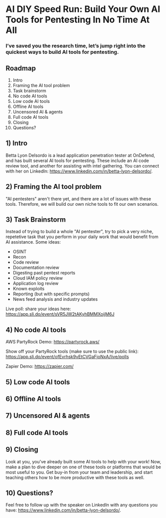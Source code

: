 # AI DIY Speed Run: Build Your Own AI Tools for Pentesting In No Time At All
### I’ve saved you the research time, let’s jump right into the quickest ways to build AI tools for pentesting.

## Roadmap
1. Intro
2. Framing the AI tool problem
3. Task brainstorm
4. No code AI tools
5. Low code AI tools
6. Offline AI tools
7. Uncensored AI & agents
8. Full code AI tools
9. Closing
10. Questions?

## 1) Intro
Betta Lyon Delsordo is a lead application penetration tester at OnDefend, and has built several AI tools for pentesting. These include an AI code review tool, and another for assisting with intel gathering. You can connect with her on LinkedIn: https://www.linkedin.com/in/betta-lyon-delsordo/.

## 2) Framing the AI tool problem
"AI pentesters" aren't there yet, and there are a lot of issues with these tools. Therefore, we will build our own niche tools to fit our own scenarios. 

## 3) Task Brainstorm
Instead of trying to build a whole "AI pentester", try to pick a very niche, repetetive task that you perform in your daily work that would benefit from AI assistance. 
Some ideas:
- OSINT
- Recon
- Code review
- Documentation review
- Digesting past pentest reports
- Cloud IAM policy review
- Application log review
- Known exploits
- Reporting (but with specific prompts)
- News feed analysis and industry updates

Live poll: share your ideas here: https://app.sli.do/event/sVR5JW2tAKyhBMMXoijM6J

## 4) No code AI tools

AWS PartyRock Demo: https://partyrock.aws/

Show off your PartyRock tools (make sure to use the public link): https://app.sli.do/event/ofEvrhsk9vEtCVGaFjoNxA/live/polls

Zapier Demo: https://zapier.com/

## 5) Low code AI tools


## 6) Offline AI tools


## 7) Uncensored AI & agents


## 8) Full code AI tools


## 9) Closing
Look at you, you've already built some AI tools to help with your work! Now, make a plan to dive deeper on one of these tools or platforms that would be most useful to you. Get buy-in from your team and leadership, and start teaching others how to be more productive with these tools as well. 

## 10) Questions?
Feel free to follow up with the speaker on LinkedIn with any questions you have: https://www.linkedin.com/in/betta-lyon-delsordo/.
